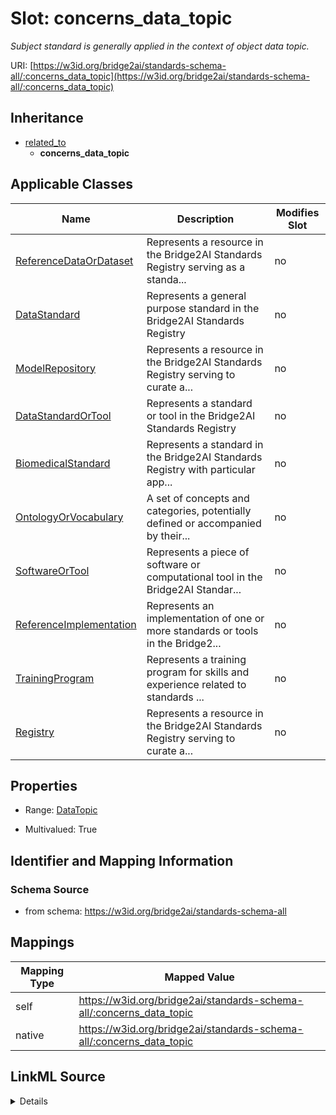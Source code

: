 

# Slot: concerns_data_topic


_Subject standard is generally applied in the context of object data topic._





URI: [https://w3id.org/bridge2ai/standards-schema-all/:concerns_data_topic](https://w3id.org/bridge2ai/standards-schema-all/:concerns_data_topic)




## Inheritance

* [related_to](related_to.md)
    * **concerns_data_topic**






## Applicable Classes

| Name | Description | Modifies Slot |
| --- | --- | --- |
| [ReferenceDataOrDataset](ReferenceDataOrDataset.md) | Represents a resource in the Bridge2AI Standards Registry serving as a standa... |  no  |
| [DataStandard](DataStandard.md) | Represents a general purpose standard in the Bridge2AI Standards Registry |  no  |
| [ModelRepository](ModelRepository.md) | Represents a resource in the Bridge2AI Standards Registry serving to curate a... |  no  |
| [DataStandardOrTool](DataStandardOrTool.md) | Represents a standard or tool in the Bridge2AI Standards Registry |  no  |
| [BiomedicalStandard](BiomedicalStandard.md) | Represents a standard in the Bridge2AI Standards Registry with particular app... |  no  |
| [OntologyOrVocabulary](OntologyOrVocabulary.md) | A set of concepts and categories, potentially defined or accompanied by their... |  no  |
| [SoftwareOrTool](SoftwareOrTool.md) | Represents a piece of software or computational tool in the Bridge2AI Standar... |  no  |
| [ReferenceImplementation](ReferenceImplementation.md) | Represents an implementation of one or more standards or tools in the Bridge2... |  no  |
| [TrainingProgram](TrainingProgram.md) | Represents a training program for skills and experience related to standards ... |  no  |
| [Registry](Registry.md) | Represents a resource in the Bridge2AI Standards Registry serving to curate a... |  no  |







## Properties

* Range: [DataTopic](DataTopic.md)

* Multivalued: True





## Identifier and Mapping Information







### Schema Source


* from schema: https://w3id.org/bridge2ai/standards-schema-all




## Mappings

| Mapping Type | Mapped Value |
| ---  | ---  |
| self | https://w3id.org/bridge2ai/standards-schema-all/:concerns_data_topic |
| native | https://w3id.org/bridge2ai/standards-schema-all/:concerns_data_topic |




## LinkML Source

<details>
```yaml
name: concerns_data_topic
description: Subject standard is generally applied in the context of object data topic.
from_schema: https://w3id.org/bridge2ai/standards-schema-all
rank: 1000
is_a: related_to
domain: DataStandardOrTool
inherited: true
alias: concerns_data_topic
domain_of:
- DataStandardOrTool
range: DataTopic
multivalued: true

```
</details>